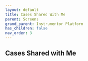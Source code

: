 ```yaml
---
layout: default
title: Cases Shared With Me
parent: Screens
grand_parent: Instrumentor Platform
has_children: false
nav_order: 3
---
```


## Cases Shared with Me
